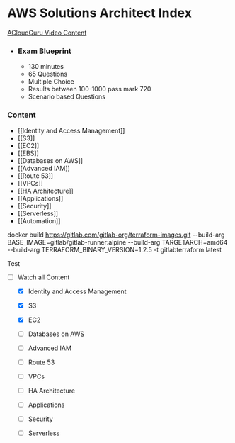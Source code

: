 # AWS Solutions Architect Index

[ACloudGuru Video Content](https://learn.acloud.guru/course/aws-certified-solutions-architect-associate/dashboard)

- ### Exam Blueprint
	- 130 minutes
	- 65 Questions
	- Multiple Choice
	- Results between 100-1000 pass mark 720
	- Scenario based Questions

### Content

- [[Identity and Access Management]]
- [[S3]]
- [[EC2]]
- [[EBS]]
- [[Databases on AWS]]
- [[Advanced IAM]]
- [[Route 53]]
- [[VPCs]]
- [[HA Architecture]]
- [[Applications]]
- [[Security]]
- [[Serverless]]
- [[Automation]]

docker build https://gitlab.com/gitlab-org/terraform-images.git --build-arg BASE_IMAGE=gitlab/gitlab-runner:alpine --build-arg TARGETARCH=amd64 --build-arg TERRAFORM_BINARY_VERSION=1.2.5 -t gitlabterraform:latest

Test

- [ ] Watch all Content
	- [x] Identity and Access Management
	- [x] S3
	- [x] EC2
	- [ ] Databases on AWS
	- [ ] Advanced IAM
	- [ ] Route 53
	- [ ] VPCs
	- [ ] HA Architecture
	- [ ] Applications
	- [ ] Security
	- [ ] Serverless

